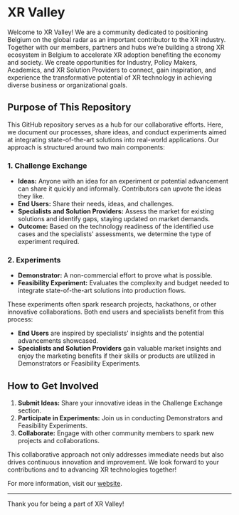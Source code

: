 # XR Valley

Welcome to XR Valley! We are a community dedicated to positioning Belgium on the global radar as an important contributor to the XR industry. Together with our members, partners and hubs we’re building a strong XR ecosystem in Belgium to accelerate XR adoption benefiting the economy and society. We create opportunities for Industry, Policy Makers, Academics, and XR Solution Providers to connect, gain inspiration, and experience the transformative potential of XR technology in achieving diverse business or organizational goals. 

## Purpose of This Repository

This GitHub repository serves as a hub for our collaborative efforts. Here, we document our processes, share ideas, and conduct experiments aimed at integrating state-of-the-art solutions into real-world applications. Our approach is structured around two main components:

### 1. Challenge Exchange
- **Ideas:** Anyone with an idea for an experiment or potential advancement can share it quickly and informally. Contributors can upvote the ideas they like.
- **End Users:** Share their needs, ideas, and challenges.
- **Specialists and Solution Providers:** Assess the market for existing solutions and identify gaps, staying updated on market demands.
- **Outcome:** Based on the technology readiness of the identified use cases and the specialists' assessments, we determine the type of experiment required.

### 2. Experiments
- **Demonstrator:** A non-commercial effort to prove what is possible.
- **Feasibility Experiment:** Evaluates the complexity and budget needed to integrate state-of-the-art solutions into production flows.

These experiments often spark research projects, hackathons, or other innovative collaborations. Both end users and specialists benefit from this process:

- **End Users** are inspired by specialists' insights and the potential advancements showcased.
- **Specialists and Solution Providers** gain valuable market insights and enjoy the marketing benefits if their skills or products are utilized in Demonstrators or Feasibility Experiments.

## How to Get Involved

1. **Submit Ideas:** Share your innovative ideas in the Challenge Exchange section.
2. **Participate in Experiments:** Join us in conducting Demonstrators and Feasibility Experiments.
3. **Collaborate:** Engage with other community members to spark new projects and collaborations.

This collaborative approach not only addresses immediate needs but also drives continuous innovation and improvement. We look forward to your contributions and to advancing XR technologies together!

For more information, visit our [website](#https://www.xrvalley.be/).

---

Thank you for being a part of XR Valley!
